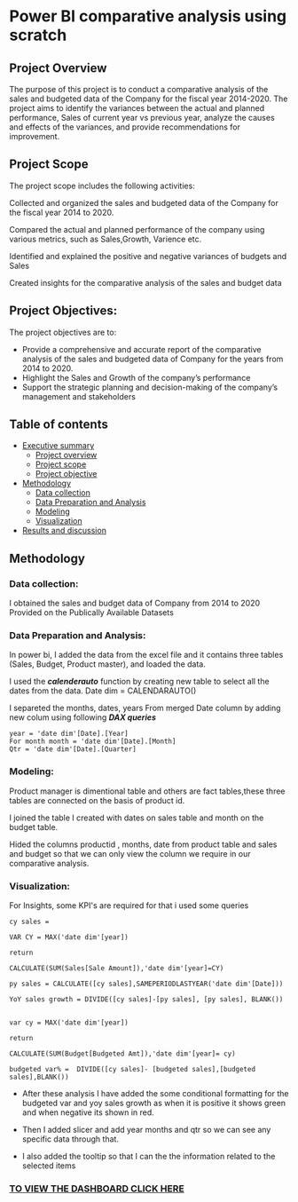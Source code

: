 # Power BI comparative analysis using scratch
## Project Overview
The purpose of this project is to conduct a comparative analysis of the sales and budgeted data of the Company for the fiscal year 2014-2020. The project aims to identify the variances between the actual and planned performance, Sales of current year vs previous year, analyze the causes and effects of the variances, and provide recommendations for improvement.

## Project Scope
The project scope includes the following activities:

Collected and organized the sales and budgeted data of the Company for the fiscal year 2014 to 2020.

Compared the actual and planned performance of the company using various metrics, such as Sales,Growth, Varience etc.

Identified and explained the positive and negative variances of budgets and Sales

Created insights for the comparative analysis of the sales and budget data

## Project Objectives: 
The project objectives are to:

* Provide a comprehensive and accurate report of the comparative analysis of the sales and budgeted data of Company for the years from 2014 to 2020.
* Highlight the Sales and Growth of the company’s performance 
* Support the strategic planning and decision-making of the company’s management and stakeholders

## Table of contents
* [Executive summary]()
  - [Project overview]()
  - [Project scope]()
  - [Project objective]()
* [Methodology]()
  - [Data collection]()
  - [Data Preparation and Analysis]()
  - [Modeling]()
  - [Visualization]()
* [Results and discussion]()

## Methodology
### Data collection: 
I obtained the sales and budget data of Company from 2014 to 2020 Provided on the Publically Available Datasets 

### Data Preparation and Analysis:
In power bi, I added the data from the excel file and it contains three tables (Sales, Budget, Product master), and loaded the data.

I used the ***calenderauto*** function by creating new table to select all the dates from the data.
          Date dim = CALENDARAUTO()

I separeted the months, dates, years From merged Date column by adding new colum using following ***DAX queries*** 

```
year = 'date dim'[Date].[Year]
For month month = 'date dim'[Date].[Month]
Qtr = 'date dim'[Date].[Quarter]
```

### Modeling:
Product manager is dimentional table and others are fact tables,these three tables are connected on the basis of product id.

I joined the table I created with dates on sales table and month on the budget table.

Hided the columns productid , months, date from product table and sales and budget so that we can only view the column we require in our comparative analysis.

### Visualization:

For Insights, some KPI's are required for that i used some queries 

```
cy sales =

VAR CY = MAX('date dim'[year])

return

CALCULATE(SUM(Sales[Sale Amount]),'date dim'[year]=CY)
```


```
py sales = CALCULATE([cy sales],SAMEPERIODLASTYEAR('date dim'[Date]))

```
```
YoY sales growth = DIVIDE([cy sales]-[py sales], [py sales], BLANK())
```


```budgeted sales = 

var cy = MAX('date dim'[year])

return

CALCULATE(SUM(Budget[Budgeted Amt]),'date dim'[year]= cy)
```
```
budgeted var% =  DIVIDE([cy sales]- [budgeted sales],[budgeted sales],BLANK())
```

* After these analysis I have added the some conditional formatting for the budgeted var and yoy sales growth as when it is positive it shows green and when negative its shown in red.

* Then I added slicer and add year months and qtr so we can see any specific data through that.

* I also added the tooltip so that I can the the information related to the selected items

### [TO VIEW THE DASHBOARD CLICK HERE](https://app.powerbi.com/view?r=eyJrIjoiMDA2ZjcxZGUtMTczNC00MzYzLWJmMTYtMGZkMjA5NWIzYjNjIiwidCI6IjgwMjQzZDFlLWI1ZGEtNGNjZS1iNTYwLWYwZDcxYzBjZjljZSJ9)





